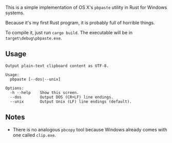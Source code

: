This is a simple implementation of OS X's `pbpaste` utility in Rust
for Windows systems.

Because it's my first Rust program, it is probably full of horrible
things.

To compile it, just run `cargo build`. The executable will be in
`target\debug\pbpaste.exe`.

## Usage

```
Output plain-text clipboard content as UTF-8.

Usage:
  pbpaste [--dos|--unix]

Options:
  -h --help    Show this screen.
  --dos        Output DOS (CR+LF) line endings.
  --unix       Output Unix (LF) line endings (default).
```

## Notes

  * There is no analogous `pbcopy` tool because Windows already
    comes with one called `clip.exe`.
